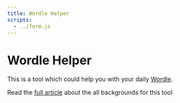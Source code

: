 ```yaml
---
title: Wordle Helper
scripts:
  - ../form.js
---
```


# Wordle Helper

This is a tool which could help you with your daily [Wordle](https://www.powerlanguage.co.uk/wordle/). 

Read the [full article](..) about the all backgrounds for this tool

<div id="suggestion-form"></form>
